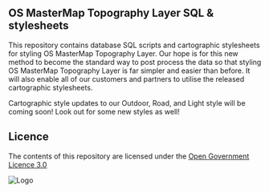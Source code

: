 ## OS MasterMap Topography Layer SQL & stylesheets

This repository contains database SQL scripts and cartographic stylesheets for styling OS MasterMap Topography Layer. Our hope is for this new method to become the standard way to post process the data so that styling OS MasterMap Topography Layer is far simpler and easier than before. It will also enable all of our customers and partners to utilise the released cartographic stylesheets.

Cartographic style updates to our Outdoor, Road, and Light style will be coming soon! Look out for some new styles as well!

## Licence

The contents of this repository are licensed under the [Open Government Licence 3.0](https://www.nationalarchives.gov.uk/doc/open-government-licence/version/3/)

![Logo](http://www.nationalarchives.gov.uk/images/infoman/ogl-symbol-41px-retina-black.png "OGL logo")
